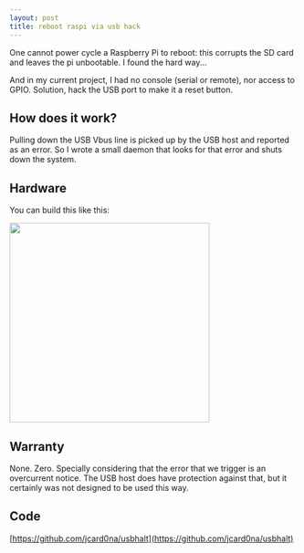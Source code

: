 ```yaml
---
layout: post
title: reboot raspi via usb hack
---
```


One cannot power cycle a Raspberry Pi to reboot: this corrupts the SD card and leaves the pi unbootable.
I found the hard way...

And in my current project, I had no console (serial or remote), nor access to
GPIO.  Solution, hack the USB port to make it a reset button.

## How does it work?  

Pulling down the USB Vbus line is picked up by the USB host and reported as an
error.  So I wrote a small daemon that looks for that error and shuts down the
system.

## Hardware

You can build this like this:

<img src="{{ site.baseurl }}/images/IMG_1711.JPG" width="350">

## Warranty

None.  Zero.  Specially considering that the error that we trigger is an
overcurrent notice.  The USB host does have protection against that, but it
certainly was not designed to be used this way.

## Code

[https://github.com/jcard0na/usbhalt](https://github.com/jcard0na/usbhalt)
